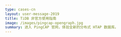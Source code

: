 ```yaml
---
type: cases-cn
layout: user-message-2019
title: TiDB 非官方使用指南
image: /images/pingcap-opengraph.jpg
summary: 进入 PingCAP 官网，体验全新的分布式 HTAP 数据库。
---
```

